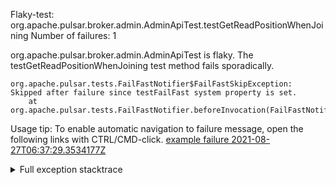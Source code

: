         
Flaky-test: org.apache.pulsar.broker.admin.AdminApiTest.testGetReadPositionWhenJoining
Number of failures: 1

org.apache.pulsar.broker.admin.AdminApiTest is flaky. The testGetReadPositionWhenJoining test method fails sporadically.

```
org.apache.pulsar.tests.FailFastNotifier$FailFastSkipException: Skipped after failure since testFailFast system property is set.
	at org.apache.pulsar.tests.FailFastNotifier.beforeInvocation(FailFastNotifier.java:88)

```

Usage tip: To enable automatic navigation to failure message, open the following links with CTRL/CMD-click.
[example failure 2021-08-27T06:37:29.3534177Z](https://github.com/apache/pulsar/runs/3440411059?check_suite_focus=true#step:9:1593)


<details>
<summary>Full exception stacktrace</summary>
<code><pre>
org.apache.pulsar.tests.FailFastNotifier$FailFastSkipException: Skipped after failure since testFailFast system property is set.
	at org.apache.pulsar.tests.FailFastNotifier.beforeInvocation(FailFastNotifier.java:88)

</pre></code>
</details>

